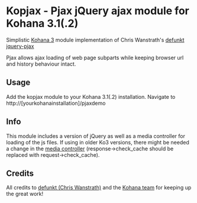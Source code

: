 # Kopjax - Pjax jQuery ajax module for Kohana 3.1(.2)
Simplistic [Kohana 3](https://github.com/kohana/kohana) module implementation of Chris Wanstrath's [defunkt jquery-pjax](https://github.com/defunkt/jquery-pjax)

Pjax allows ajax loading of web page subparts while keeping browser url and history behaviour intact. 

## Usage
Add the kopjax module to your Kohana 3.1(.2) installation. Navigate to http://[yourkohanainstallation]/pjaxdemo

## Info
This module includes a version of jQuery as well as a media controller for loading of the js files. If using in older Ko3 versions, there might be needed a change in the [media controller](https://github.com/cambiata/kopjax/blob/master/classes/controller/media.php) (response->check_cache should be replaced with request->check_cache).


## Credits
All credits to [defunkt (Chris Wanstrath)](https://github.com/defunkt)
and the [Kohana team](http://kohanaframework.org/team) for keeping up the great work!